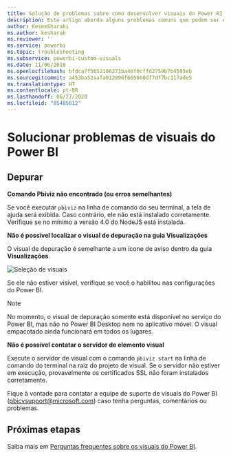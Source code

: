 ```yaml
---
title: Solução de problemas sobre como desenvolver visuais do Power BI
description: Este artigo aborda alguns problemas comuns que podem ser encontrados ao desenvolver ou criar um visual personalizado do Power BI.
author: KesemSharabi
ms.author: kesharab
ms.reviewer: ''
ms.service: powerbi
ms.topic: troubleshooting
ms.subservice: powerbi-custom-visuals
ms.date: 11/06/2018
ms.openlocfilehash: bfdca7f5652106271ba46f0cffd2759b7b4595eb
ms.sourcegitcommit: a453ba52aafa012896f665660df7df7bc117ade5
ms.translationtype: HT
ms.contentlocale: pt-BR
ms.lasthandoff: 06/27/2020
ms.locfileid: "85485612"
---
```

# <a name="troubleshoot-power-bi-visuals"></a>Solucionar problemas de visuais do Power BI

## <a name="debug"></a>Depurar

**Comando Pbiviz não encontrado (ou erros semelhantes)**

Se você executar `pbiviz` na linha de comando do seu terminal, a tela de ajuda será exibida. Caso contrário, ele não está instalado corretamente. Verifique se no mínimo a versão 4.0 do NodeJS está instalada.

**Não é possível localizar o visual de depuração na guia Visualizações**

O visual de depuração é semelhante a um ícone de aviso dentro da guia **Visualizações**.

![Seleção de visuais](media/power-bi-custom-visuals-troubleshoot/powerbi-developer-visual-selection.png)

Se ele não estiver visível, verifique se você o habilitou nas configurações do Power BI.

> [!NOTE]
> No momento, o visual de depuração somente está disponível no serviço do Power BI, mas não no Power BI Desktop nem no aplicativo móvel. O visual empacotado ainda funcionará em todos os lugares.

**Não é possível contatar o servidor de elemento visual**

Execute o servidor de visual com o comando `pbiviz start` na linha de comando do terminal na raiz do projeto de visual. Se o servidor não estiver em execução, provavelmente os certificados SSL não foram instalados corretamente.

Fique à vontade para contatar a equipe de suporte de visuais do Power BI (pbicvsupport@microsoft.com) caso tenha perguntas, comentários ou problemas.

## <a name="next-steps"></a>Próximas etapas

Saiba mais em [Perguntas frequentes sobre os visuais do Power BI](power-bi-custom-visuals-faq.md#organizational-power-bi-visuals).